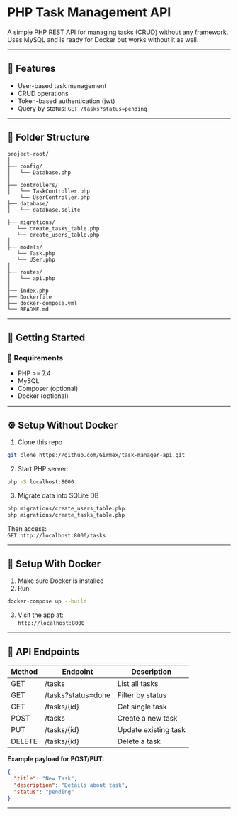 # PHP Task Management API

A simple PHP REST API for managing tasks (CRUD) without any framework. Uses MySQL and is ready for Docker but works without it as well.

---

## 🧱 Features

- User-based task management
- CRUD operations
- Token-based authentication (jwt)
- Query by status: `GET /tasks?status=pending`

---

## 📁 Folder Structure

```
project-root/
│
├── config/
│   └── Database.php
│
├── controllers/
│   └── TaskController.php
    └── UserController.php
├── database/
│   └── database.sqlite

├── migrations/
   └── create_tasks_table.php
   └── create_users_table.php
│
├── models/
   └── Task.php
   └── USer.php
│
├── routes/
│   └── api.php
│
├── index.php
├── Dockerfile
├── docker-compose.yml
└── README.md
```

---

## 🚀 Getting Started

### 🔧 Requirements

- PHP >= 7.4
- MySQL
- Composer (optional)
- Docker (optional)

---

## ⚙️ Setup Without Docker

1. Clone this repo

```bash
git clone https://github.com/Girmex/task-manager-api.git
```
2. Start PHP server:

```bash
php -S localhost:8000
```
3. Migrate data into SQLite DB 

```bash
php migrations/create_users_table.php
php migrations/create_tasks_table.php
```


Then access:  
`GET http://localhost:8000/tasks`

---

## 🐳 Setup With Docker

1. Make sure Docker is installed
2. Run:

```bash
docker-compose up --build
```

3. Visit the app at:  
   `http://localhost:8000`

---

## 📌 API Endpoints

| Method | Endpoint           | Description               |
|--------|--------------------|---------------------------|
| GET    | /tasks             | List all tasks            |
| GET    | /tasks?status=done | Filter by status          |
| GET    | /tasks/{id}        | Get single task           |
| POST   | /tasks             | Create a new task         |
| PUT    | /tasks/{id}        | Update existing task      |
| DELETE | /tasks/{id}        | Delete a task             |

**Example payload for POST/PUT:**
```json
{
  "title": "New Task",
  "description": "Details about task",
  "status": "pending"
}
```

---


